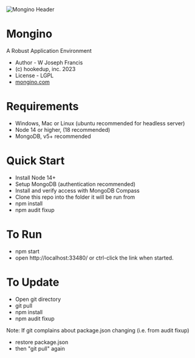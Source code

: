 ![Mongino Header](https://mongino.com/wp-content/uploads/2023/07/mongino-logo-orange.png)

# Mongino
A Robust Application Environment

* Author - W Joseph Francis
* (c) hookedup, inc. 2023
* License - LGPL
* [mongino.com](https://mongino.com/)

# Requirements
* Windows, Mac or Linux (ubuntu recommended for headless server)
* Node 14 or higher, (18 recommended)
* MongoDB, v5+ recommended

# Quick Start
* Install Node 14+
* Setup MongoDB (authentication recommended)
* Install and verify access with MongoDB Compass
* Clone this repo into the folder it will be run from
* npm install
* npm audit fixup

# To Run
* npm start
* open http://localhost:33480/ or ctrl-click the link when started.

# To Update
* Open git directory
* git pull
* npm install
* npm audit fixup

Note: If git complains about package.json changing (i.e. from audit fixup)
* restore package.json
* then "git pull" again
